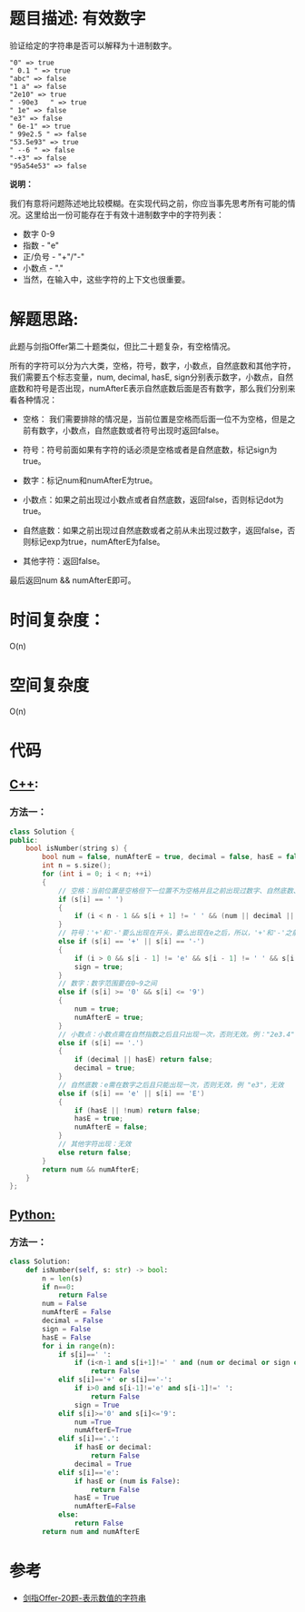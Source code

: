 # 题目描述:  有效数字

验证给定的字符串是否可以解释为十进制数字。

```
"0" => true
" 0.1 " => true
"abc" => false
"1 a" => false
"2e10" => true
" -90e3   " => true
" 1e" => false
"e3" => false
" 6e-1" => true
" 99e2.5 " => false
"53.5e93" => true
" --6 " => false
"-+3" => false
"95a54e53" => false
```

**说明：**

我们有意将问题陈述地比较模糊。在实现代码之前，你应当事先思考所有可能的情况。这里给出一份可能存在于有效十进制数字中的字符列表：

  - 数字 0-9
  - 指数 - "e"
  - 正/负号 - "+"/"-"
  - 小数点 - "."
  - 当然，在输入中，这些字符的上下文也很重要。

 
# 解题思路:
  此题与剑指Offer第二十题类似，但比二十题复杂，有空格情况。
  
  所有的字符可以分为六大类，空格，符号，数字，小数点，自然底数和其他字符，我们需要五个标志变量，num, decimal, hasE, sign分别表示数字，小数点，自然底数和符号是否出现，numAfterE表示自然底数后面是否有数字，那么我们分别来看各种情况：

- 空格： 我们需要排除的情况是，当前位置是空格而后面一位不为空格，但是之前有数字，小数点，自然底数或者符号出现时返回false。

- 符号：符号前面如果有字符的话必须是空格或者是自然底数，标记sign为true。

- 数字：标记num和numAfterE为true。

- 小数点：如果之前出现过小数点或者自然底数，返回false，否则标记dot为true。

- 自然底数：如果之前出现过自然底数或者之前从未出现过数字，返回false，否则标记exp为true，numAfterE为false。

- 其他字符：返回false。

最后返回num && numAfterE即可。
 
# 时间复杂度：
  O(n)
# 空间复杂度
  O(n)
  
# 代码

## [C++](./Valid-Number.cpp):

###  方法一： 
```c++
class Solution {
public:
    bool isNumber(string s) {
        bool num = false, numAfterE = true, decimal = false, hasE = false, sign = false;
        int n = s.size();
        for (int i = 0; i < n; ++i) 
        {
            // 空格：当前位置是空格但下一位置不为空格并且之前出现过数字、自然底数、小数点、符号，如：1. 3,返回false
            if (s[i] == ' ') 
            {
                if (i < n - 1 && s[i + 1] != ' ' && (num || decimal || hasE || sign)) return false;
            } 
            // 符号：'+'和'-'要么出现在开头，要么出现在e之后，所以，'+'和'-'之前一位必须为'e'或者' ' 例：" +12"或"2e+2"
            else if (s[i] == '+' || s[i] == '-') 
            {
                if (i > 0 && s[i - 1] != 'e' && s[i - 1] != ' ' && s[i - 1] != 'E') return false;
                sign = true;
            } 
            // 数字：数字范围要在0~9之间
            else if (s[i] >= '0' && s[i] <= '9') 
            {
                num = true;
                numAfterE = true;
            } 
            // 小数点：小数点需在自然指数之后且只出现一次，否则无效。例："2e3.4" 无效
            else if (s[i] == '.') 
            {
                if (decimal || hasE) return false;
                decimal = true;
            } 
            // 自然底数：e需在数字之后且只能出现一次，否则无效，例 "e3"，无效
            else if (s[i] == 'e' || s[i] == 'E') 
            {
                if (hasE || !num) return false;
                hasE = true;
                numAfterE = false;
            } 
            // 其他字符出现：无效
            else return false;
        }
        return num && numAfterE;
    }
};
```
## [Python:](https://github.com/bryceustc/LeetCode_Note/blob/master/python/Valid-Number/Valid-Number.py)
###  方法一：
```python
class Solution:
    def isNumber(self, s: str) -> bool:
        n = len(s)
        if n==0:
            return False
        num = False
        numAfterE = False
        decimal = False
        sign = False
        hasE = False
        for i in range(n):
            if s[i]==' ':
                if (i<n-1 and s[i+1]!=' ' and (num or decimal or sign or hasE)):
                    return False
            elif s[i]=='+' or s[i]=='-':
                if i>0 and s[i-1]!='e' and s[i-1]!=' ':
                    return False
                sign = True
            elif s[i]>='0' and s[i]<='9':
                num =True
                numAfterE=True
            elif s[i]=='.':
                if hasE or decimal:
                    return False
                decimal = True
            elif s[i]=='e':
                if hasE or (num is False):
                    return False
                hasE = True
                numAfterE=False
            else:
                return False
        return num and numAfterE
```
# 参考

  -  [剑指Offer-20题-表示数值的字符串](https://github.com/bryceustc/CodingInterviews/blob/master/NumericStrings/README.md)

